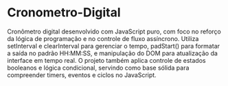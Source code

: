 # Cronometro-Digital
Cronômetro digital desenvolvido com JavaScript puro, com foco no reforço da lógica de programação e no controle de fluxo assíncrono. Utiliza setInterval e clearInterval para gerenciar o tempo, padStart() para formatar a saída no padrão HH:MM:SS, e manipulação do DOM para atualização da interface em tempo real. O projeto também aplica controle de estados booleanos e lógica condicional, servindo como base sólida para compreender timers, eventos e ciclos no JavaScript.

